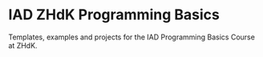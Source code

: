 # IAD ZHdK Programming Basics
Templates, examples and projects for the IAD Programming Basics Course at ZHdK.

